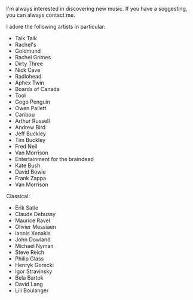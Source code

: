 I'm always interested in discovering new music. If you have a suggesting, you can always contact me.

I adore the following artists in particular:

* Talk Talk
* Rachel's
* Goldmund
* Rachel Grimes
* Dirty Three
* Nick Cave
* Radiohead
* Aphex Twin
* Boards of Canada
* Tool
* Gogo Penguin
* Owen Pallett
* Caribou
* Arthur Russell
* Andrew Bird
* Jeff Buckley
* Tim Buckley
* Fred Neil
* Van Morrison
* Entertainment for the braindead
* Kate Bush
* David Bowie
* Frank Zappa
* Van Morrison

Classical:
* Erik Satie
* Claude Debussy
* Maurice Ravel
* Olivier Messiaen
* Iannis Xenakis
* John Dowland
* Michael Nyman
* Steve Reich
* Philip Glass
* Henryk Gorecki
* Igor Stravinsky
* Bela Bartok
* David Lang
* Lili Boulanger
